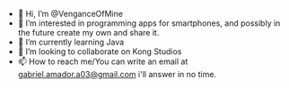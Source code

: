 - 👋 Hi, I’m @VenganceOfMine
- 👀 I’m interested in programming apps for smartphones, and possibly in the future create my own and share it.
- 🌱 I’m currently learning Java 
- 💞️ I’m looking to collaborate on Kong Studios
- 📫 How to reach me/You can write an email at gabriel.amador.a03@gmail.com i'll answer in no time.

<!---
VenganceOfMine/VenganceOfMine is a ✨ special ✨ repository because its `README.md` (this file) appears on your GitHub profile.
You can click the Preview link to take a look at your changes.
--->

